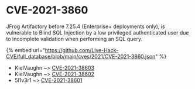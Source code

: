 # CVE-2021-3860

JFrog Artifactory before 7.25.4 (Enterprise+ deployments only), is vulnerable to Blind SQL Injection by a low privileged authenticated user due to incomplete validation when performing an SQL query.

{% embed url="https://github.com/Live-Hack-CVE/full_database/blob/main/cves/2021/CVE-2021-3860.json" %}


* KielVaughn ~> [CVE-2021-38603](https://www.alice-snow.ru/2021/database/cve-2021-3860/cve-2021-38603-kielvaughn)
* KielVaughn ~> [CVE-2021-38602](https://www.alice-snow.ru/2021/database/cve-2021-3860/cve-2021-38602-kielvaughn)
* 5l1v3r1 ~> [CVE-2021-38601](https://www.alice-snow.ru/2021/database/cve-2021-3860/cve-2021-38601-5l1v3r1)